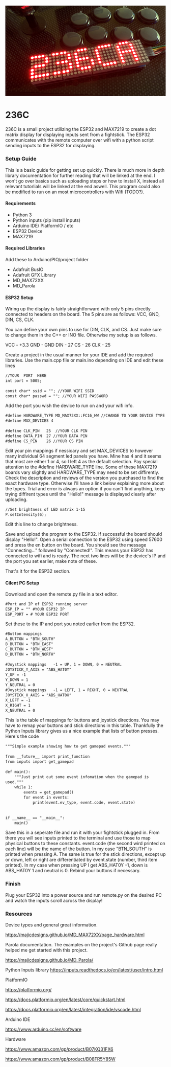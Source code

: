 ![Main](img.jpg)

# 236C
236C is a small project utilizing the ESP32 and MAX7219 to create a dot matrix display for displaying inputs sent from a fightstick. The ESP32 communicates with the remote computer over wifi with a python script sending inputs to the ESP32 for displaying. 

### Setup Guide
This is a basic guide for getting set up quickly. There is much more in depth library documentation for further reading that will be linked at the end.
I won't go over basics such as uploading steps or how to install X, instead all relevant tutorlials will be linked at the end aswell.
This program could also be modified to run on an most microcontrollers with Wifi (TODO?).

#### Requirements
* Python 3
* Python inputs (pip install inputs)
* Arduino IDE/ PlatformIO / etc
* ESP32 Device
* MAX7219
#### Required Libraries
Add these to Arduino/PIO/project folder
* Adafruit BusIO
* Adafruit GFX Library
* MD_MAX72XX
* MD_Parola

#### ESP32 Setup
Wiring up the display is fairly straightforward with only 5 pins directly connected to headers on the board. The 5 pins are as follows: 
VCC, GND, DIN, CS, CLK.

You can define your own pins to use for DIN, CLK, and CS. Just make sure to change them in the C++ or INO file. Otherwise my setup is as follows.

VCC - +3.3
GND - GND
DIN - 27
CS  - 26
CLK - 25

Create a project in the usual manner for your IDE and add the required libraries. Use the main.cpp file or main.ino depending on IDE and edit these lines

```
//YOUR  PORT  HERE
int port = 5005;

const char* ssid = ""; //YOUR WIFI SSID
const char* passwd = ""; //YOUR WIFI PASSWORD
```
Add the port you wish the device to run on and your wifi info.

```
#define HARDWARE_TYPE MD_MAX72XX::FC16_HW //CHANGE TO YOUR DEVICE TYPE
#define MAX_DEVICES 4

#define CLK_PIN   25  //YOUR CLK PIN
#define DATA_PIN  27 //YOUR DATA PIN
#define CS_PIN    26 //YOUR CS PIN
```
Edit your pin mappings if nessicary and set MAX_DEVICES to however many individual 64 segment led panels you have. Mine has 4 and it seems that most are either 1 or 4, so I left 4 as the default selection.
Pay special attention to the #define HARDWARE_TYPE line. Some of these MAX7219 boards vary slightly and HARDWARE_TYPE may need to be set diffirently. Check the description and reviews of the version you purchased to find the exact hardware type. Otherwise I'll have a link below explaining more about the types. Trial and error is always an option if you can't find anything, keep trying diffirent types until the "Hello!" message is displayed clearly after uploading.

```
//Set brightness of LED matrix 1-15
P.setIntensity(6);
```
Edit this line to change brightness.


Save and upload the program to the ESP32. If successful the board should display "Hello!". 
Open a serial connection to the ESP32 using speed 57600 and press the en button on the board. You should see the message "Connecting..." followed by "Connected!". This means your ESP32 has connected to wifi and is ready. The next two lines will be the device's IP and the port you set earlier, make note of these.

That's it for the ESP32 section.

#### Cilent PC Setup

Download and open the remote.py file in a text editor.

```
#Port and IP of ESP32 running server
ESP_IP = "" #YOUR ESP32 IP
ESP_PORT = # YOUR ESP32 PORT
```
Set these to the IP and port you noted earlier from the ESP32.


```
#Button mappings
A_BUTTON = "BTN_SOUTH"
B_BUTTON = "BTN_EAST"
C_BUTTON = "BTN_WEST"
D_BUTTON = "BTN_NORTH"

#Joystick mappings   -1 = UP, 1 = DOWN, 0 = NEUTRAL
JOYSTICK_Y_AXIS = "ABS_HAT0Y"
Y_UP = -1
Y_DOWN = 1
Y_NEUTRAL = 0
#Joystick mappings   -1 = LEFT, 1 = RIGHT, 0 = NEUTRAL
JOYSTICK_X_AXIS = "ABS_HAT0X"
X_LEFT = -1
X_RIGHT = 1
X_NEUTRAL = 0
```
This is the table of mappings for buttons and joystick directions. You may have to remap your buttons and stick directions in this table. Thankfully the Python Inputs library gives us a nice example that lists of button presses. Here's the code

```
"""Simple example showing how to get gamepad events."""

from __future__ import print_function
from inputs import get_gamepad

def main():
    """Just print out some event infomation when the gamepad is used."""
    while 1:
        events = get_gamepad()
        for event in events:
            print(event.ev_type, event.code, event.state)


if __name__ == "__main__":
    main()
```
Save this in a seperate file and run it with your fightstick plugged in. From there you will see inputs printed to the terminal and use those to map physical buttons to these constants. event.code (the second wird printed on each line) will be the name of the button. In my case "BTN_SOUTH" is printed when pressing A. The same is true for the stick directions, except up or down, left or right are differentiated by event.state (number, third item printed). In my case when pressing UP I get ABS_HAT0Y -1, down is ABS_HAT0Y 1 and neutral is 0. Rebind your buttons if necessary.


### Finish
Plug your ESP32 into a power source and run remote.py on the desired PC and watch the inputs scroll across the display!







### Resources
Device types and general great information.

https://majicdesigns.github.io/MD_MAX72XX/page_hardware.html

Parola documentation. The examples on the project's Github page really helped me get started with this project.

https://majicdesigns.github.io/MD_Parola/

Python Inputs library
https://inputs.readthedocs.io/en/latest/user/intro.html

PlatformIO

https://platformio.org/

https://docs.platformio.org/en/latest/core/quickstart.html

https://docs.platformio.org/en/latest/integration/ide/vscode.html

Arduino IDE

https://www.arduino.cc/en/software

Hardware

https://www.amazon.com/gp/product/B07KQ31FX6

https://www.amazon.com/gp/product/B08FR5Y85W
